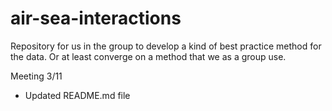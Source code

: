 # air-sea-interactions
Repository for us in the group to develop a kind of best practice method for the data. Or at least converge on a method that we as a group use.

Meeting 3/11 
* Updated README.md file
